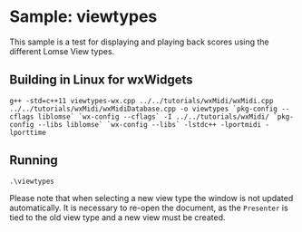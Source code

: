 # Sample: viewtypes

This sample is a test for displaying and playing back scores using the different Lomse View types.


## Building in Linux for wxWidgets

```
g++ -std=c++11 viewtypes-wx.cpp ../../tutorials/wxMidi/wxMidi.cpp ../../tutorials/wxMidi/wxMidiDatabase.cpp -o viewtypes `pkg-config --cflags liblomse` `wx-config --cflags` -I ../../tutorials/wxMidi/ `pkg-config --libs liblomse` `wx-config --libs` -lstdc++ -lportmidi -lporttime
```

## Running

```
.\viewtypes
```

Please note that when selecting a new view type the window is not updated automatically. It is necessary to re-open the document, as the `Presenter` is tied to the old view type and a new view must be created.

